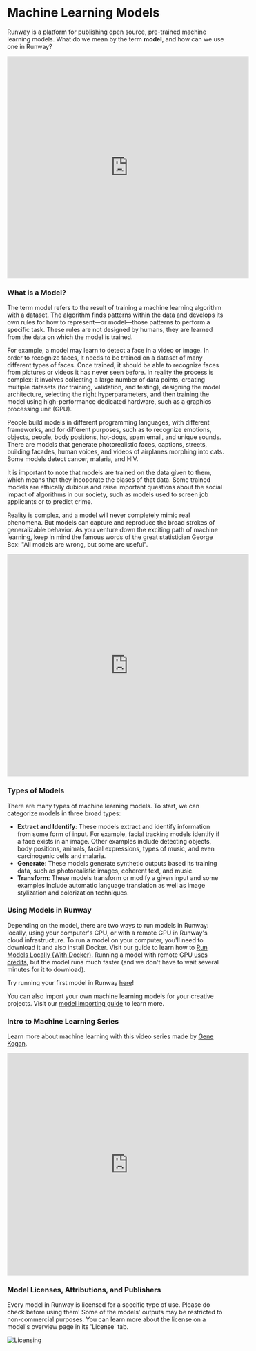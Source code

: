 # Machine Learning Models

Runway is a platform for publishing open source, pre-trained machine learning models. What do we mean by the term **model**, and how can we use one in Runway?

<div id="video-container">
<iframe width="560" height="515" src="https://www.youtube.com/embed/J4FQGYI9gpQ" frameborder="0" allow="accelerometer; autoplay; encrypted-media; gyroscope; picture-in-picture" allowfullscreen></iframe>
</div>

### What is a Model?

The term model refers to the result of training a machine learning algorithm with a dataset. The algorithm finds patterns within the data and develops its own rules for how to represent—or model—those patterns to perform a specific task. These rules are not designed by humans, they are learned from the data on which the model is trained. 

For example, a model may learn to detect a face in a video or image. In order to recognize faces, it needs to be trained on a dataset of many different types of faces. Once trained, it should be able to recognize faces from pictures or videos it has never seen before. In reality the process is complex: it involves collecting a large number of data points, creating multiple datasets (for training, validation, and testing), designing the model architecture, selecting the right hyperparameters, and then training the model using high-performance dedicated hardware, such as a graphics processing unit (GPU).

People build models in different programming languages, with different frameworks, and for different purposes, such as to recognize emotions, objects, people, body positions, hot-dogs, spam email, and unique sounds. There are models that generate photorealistic faces, captions, streets, building facades, human voices, and videos of airplanes morphing into cats. Some models detect cancer, malaria, and HIV. 

It is important to note that models are trained on the data given to them, which means that they incoporate the biases of that data. Some trained models are ethically dubious and raise important questions about the social impact of algorithms in our society, such as models used to screen job applicants or to predict crime. 

Reality is complex, and a model will never completely mimic real phenomena. But models can capture and reproduce the broad strokes of generalizable behavior. As you venture down the exciting path of machine learning, keep in mind the famous words of the great statistician George Box: "All models are wrong, but some are useful".

<div id="video-container">
<iframe width="560" height="515" src="https://www.youtube.com/embed/ePIRExcanjg" frameborder="0" allow="accelerometer; autoplay; encrypted-media; gyroscope; picture-in-picture" allowfullscreen></iframe>
</div>

### Types of Models

There are many types of machine learning models. To start, we can categorize models in three broad types:

- **Extract and Identify**: These models extract and identify information from some form of input. For example, facial tracking models identify if a face exists in an image. Other examples include detecting objects, body positions, animals, facial expressions, types of music, and even carcinogenic cells and malaria.
- **Generate**: These models generate synthetic outputs based its training data, such as photorealistic images, coherent text, and music.
- **Transform**: These models transform or modify a given input and some examples include automatic language translation as well as image stylization and colorization techniques.

### Using Models in Runway

Depending on the model, there are two ways to run models in Runway: locally, using your computer's CPU, or with a remote GPU in Runway's cloud infrastructure. To run a model on your computer, you'll need to download it and also install Docker. Visit our guide to learn how to [Run Models Locally (With Docker)](how-to/run-models-locally.md). Running a model with remote GPU [uses credits](https://support.runwayml.com/credits-and-plans/how-much-does-runway-cost), but the model runs much faster (and we don't have to wait several minutes for it to download).

Try running your first model in Runway [here](tutorials/tutorial_t2i.md)!

You can also import your own machine learning models for your creative projects. Visit our [model importing guide](how-to/import-models.md) to learn more.

### Intro to Machine Learning Series
Learn more about machine learning with this video series made by [Gene Kogan](http://genekogan.com/).

<div id="video-container">
<iframe width="560" height="515" src="https://www.youtube.com/embed/yoJWVSL1ST4" frameborder="0" allow="accelerometer; autoplay; encrypted-media; gyroscope; picture-in-picture" allowfullscreen></iframe>
</div>

### Model Licenses, Attributions, and Publishers

Every model in Runway is licensed for a specific type of use. Please do check before using them! Some of the models' outputs may be restricted to non-commercial purposes. You can learn more about the license on a model's overview page in its 'License' tab.

![Licensing](assets/images/model_101/licensing_attributes.png)

